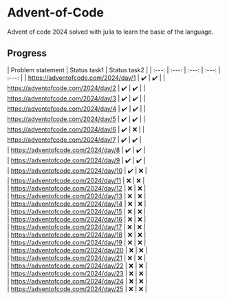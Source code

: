 # Advent-of-Code
Advent of code 2024 solved with julia to learn the basic of the language.

## Progress
| Problem statement | Status task1 | Status task2 | 
| :---: | :---: | :---: |  :---: |  :---: | 
| https://adventofcode.com/2024/day/1  | ✔️ | ✔️ | 
| https://adventofcode.com/2024/day/2  | ✔️ | ✔️ | 
| https://adventofcode.com/2024/day/3  | ✔️ | ✔️ | 
| https://adventofcode.com/2024/day/4  | ✔️ | ✔️ | 
| https://adventofcode.com/2024/day/5  | ✔️ | ✔️ | 
| https://adventofcode.com/2024/day/6  | ✔️ | ❌ | 
| https://adventofcode.com/2024/day/7  | ✔️ | ✔️ |  
| https://adventofcode.com/2024/day/8  | ✔️ | ✔️ |  
| https://adventofcode.com/2024/day/9  | ✔️ | ✔️ |  
| https://adventofcode.com/2024/day/10 | ✔️ | ❌ |  
| https://adventofcode.com/2024/day/11 | ❌ | ❌ |  
| https://adventofcode.com/2024/day/12 | ❌ | ❌ |  
| https://adventofcode.com/2024/day/13 | ❌ | ❌ |  
| https://adventofcode.com/2024/day/14 | ❌ | ❌ |  
| https://adventofcode.com/2024/day/15 | ❌ | ❌ |  
| https://adventofcode.com/2024/day/16 | ❌ | ❌ |  
| https://adventofcode.com/2024/day/17 | ❌ | ❌ |  
| https://adventofcode.com/2024/day/18 | ❌ | ❌ |  
| https://adventofcode.com/2024/day/19 | ❌ | ❌ |  
| https://adventofcode.com/2024/day/20 | ❌ | ❌ |  
| https://adventofcode.com/2024/day/21 | ❌ | ❌ |  
| https://adventofcode.com/2024/day/22 | ❌ | ❌ |  
| https://adventofcode.com/2024/day/23 | ❌ | ❌ |  
| https://adventofcode.com/2024/day/24 | ❌ | ❌ |   
| https://adventofcode.com/2024/day/25 | ❌ | ❌ |   
